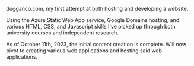 dugganco.com, my first attempt at both hosting and developing a website.

Using the Azure Static Web App service, Google Domains hosting, and various HTML, CSS, and Javascript skills I've picked up through both university courses and independent research.

As of October 11th, 2023, the initial content creation is complete. Will now pivot to creating various web applications and hosting said web applications.
